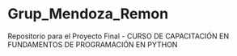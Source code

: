 # Grup_Mendoza_Remon
Repositorio para el Proyecto Final - CURSO DE CAPACITACIÓN EN FUNDAMENTOS DE PROGRAMACIÓN EN PYTHON
